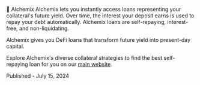 📜 Alchemix
Alchemix lets you instantly access loans representing your collateral's future yield. Over time, the interest your deposit earns is used to repay your debt automatically. Alchemix loans are self-repaying, interest-free, and non-liquidating.

Alchemix gives you DeFi loans that transform future yield into present-day capital.

Explore Alchemix's diverse collateral strategies to find the best self-repaying loan for you on our [main website](https://alchemix.fi/).


Published - July 15, 2024
